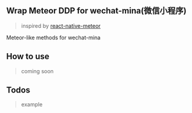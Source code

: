 ## Wrap Meteor DDP for wechat-mina(微信小程序)

> inspired by [react-native-meteor](https://github.com/inProgress-team/react-native-meteor)

Meteor-like methods for wechat-mina

<!-- TOC depthFrom:1 depthTo:6 withLinks:1 updateOnSave:1 orderedList:0 -->
## How to use

> coming soon

## Todos

> example
